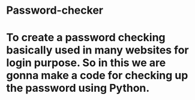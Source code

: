 # Password-checker
# To create a password checking basically used in many websites for login purpose. So in this we are gonna make a code for checking up the password using Python.
